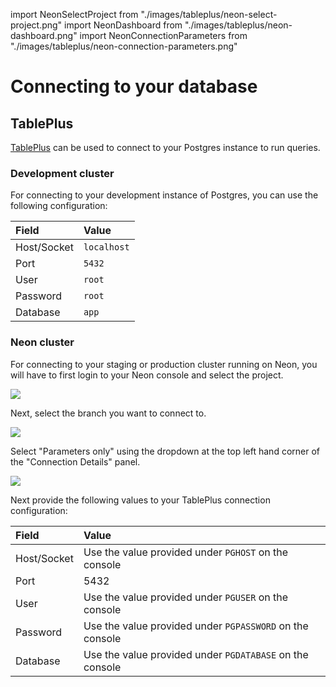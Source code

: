 import NeonSelectProject from "./images/tableplus/neon-select-project.png"
import NeonDashboard from "./images/tableplus/neon-dashboard.png"
import NeonConnectionParameters from "./images/tableplus/neon-connection-parameters.png"

# Connecting to your database

## TablePlus

[TablePlus](https://tableplus.com/) can be used to connect to your Postgres instance to run queries.

### Development cluster

For connecting to your development instance of Postgres, you can use the following configuration:

| Field       | Value       |
| :---------- | :---------- |
| Host/Socket | `localhost` |
| Port        | `5432`      |
| User        | `root`      |
| Password    | `root`      |
| Database    | `app`       |

### Neon cluster

For connecting to your staging or production cluster running on Neon, you will have to first login to your Neon console and select the project.

<img src={NeonSelectProject} width={500} />

Next, select the branch you want to connect to.

<img src={NeonDashboard} width={500} />

Select "Parameters only" using the dropdown at the top left hand corner of the "Connection Details" panel.

<img src={NeonConnectionParameters} width={350} />

Next provide the following values to your TablePlus connection configuration:

| Field       | Value                                                    |
| :---------- | :------------------------------------------------------- |
| Host/Socket | Use the value provided under `PGHOST` on the console     |
| Port        | 5432                                                     |
| User        | Use the value provided under `PGUSER` on the console     |
| Password    | Use the value provided under `PGPASSWORD` on the console |
| Database    | Use the value provided under `PGDATABASE` on the console |
